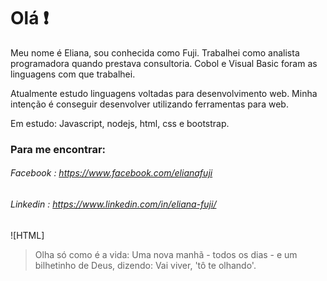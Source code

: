# Olá ❗

Meu nome é Eliana, sou conhecida como Fuji. Trabalhei como analista programadora quando prestava consultoria. Cobol e Visual Basic foram as linguagens com que trabalhei. 

Atualmente estudo linguagens voltadas para desenvolvimento web. Minha intenção é conseguir desenvolver utilizando ferramentas para web.

Em estudo: Javascript, nodejs, html, css e bootstrap.

### Para me encontrar:
###### Facebook : https://www.facebook.com/elianafuji
###### Linkedin : https://www.linkedin.com/in/eliana-fuji/

![HTML]

> Olha só como é a vida: Uma nova manhã - todos os dias - e um bilhetinho de Deus, dizendo: Vai viver, 'tô te olhando'.

